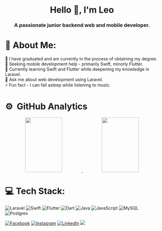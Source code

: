 <h1 align="center">Hello 🐺, I'm Leo</h1>
<h3 align="center">A passionate junior backend web and mobile developer.</h3>

# 💫 About Me:
🔭 I have graduated and am currently in the process of obtaining my degree.<br>
🤝 Seeking mobile development help - primarily Swift, minorly Flutter.<br>
🌱 Currently learning Swift and Flutter while deepening my knowledge in Laravel.<br>
💬 Ask me about web development using Laravel.<br>
⚡ Fun fact - I can fall asleep while listening to music.

# ⚙️ &nbsp;GitHub Analytics

<p align="center">
<a href="https://github.com/LeoMogiano">
  <img height="180em" width="49%" src="https://github-readme-stats-eight-theta.vercel.app/api?username=LeoMogiano&show_icons=true&theme=algolia&include_all_commits=true&count_private=true"/>
  <img height="180em" width="49%" src="https://github-readme-stats-eight-theta.vercel.app/api/top-langs/?username=LeoMogiano&layout=compact&langs_count=8&theme=algolia&hide=php,css,html,cpp,cmake"/>
</a>
</p>


# 💻 Tech Stack:
![Laravel](https://img.shields.io/badge/laravel-%23FF2D20.svg?style=for-the-badge&logo=laravel&logoColor=white)
![Swift](https://img.shields.io/badge/Swift-%23FA7343.svg?style=for-the-badge&logo=Swift&logoColor=white)
![Flutter](https://img.shields.io/badge/Flutter-%2302569B.svg?style=for-the-badge&logo=Flutter&logoColor=white) 
![Dart](https://img.shields.io/badge/dart-%230175C2.svg?style=for-the-badge&logo=dart&logoColor=white) 
![Java](https://img.shields.io/badge/Java-ED8B00?style=for-the-badge&logo=openjdk&logoColor=white)
![JavaScript](https://img.shields.io/badge/javascript-%23323330.svg?style=for-the-badge&logo=javascript&logoColor=%23F7DF1E)
![MySQL](https://img.shields.io/badge/mysql-%2300f.svg?style=for-the-badge&logo=mysql&logoColor=white) 
![Postgres](https://img.shields.io/badge/postgres-%23316192.svg?style=for-the-badge&logo=postgresql&logoColor=white)

[![Facebook](https://img.shields.io/badge/Facebook-%231877F2.svg?logo=Facebook&logoColor=white)](https://facebook.com/leo.mogiano) 
[![Instagram](https://img.shields.io/badge/Instagram-%23E4405F.svg?logo=Instagram&logoColor=white)](https://instagram.com/leo_mogiano) 
[![LinkedIn](https://img.shields.io/badge/LinkedIn-%230A66C2.svg?logo=LinkedIn&logoColor=white)](https://www.linkedin.com/in/leomogiano/)
[![](https://visitcount.itsvg.in/api?id=LeoMogiano&icon=0&color=0)](https://visitcount.itsvg.in)
